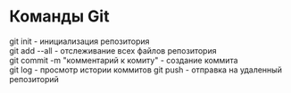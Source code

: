 # Команды Git

git init - инициализация репозитория  
git add --all - отслеживание всех файлов репозитория  
git commit -m "комментарий к комиту" - создание коммита  
git log - просмотр истории коммитов
git push - отправка на удаленный репозиторий